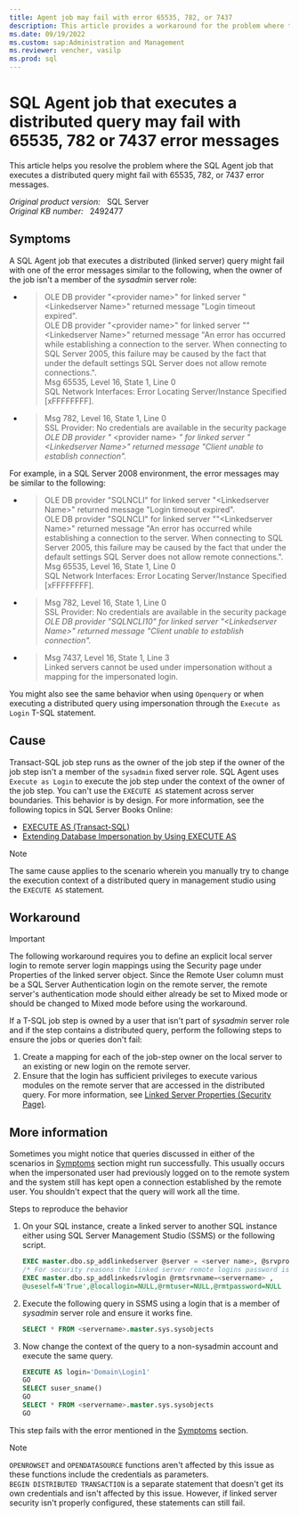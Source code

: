 ```yaml
---
title: Agent job may fail with error 65535, 782, or 7437
description: This article provides a workaround for the problem where the SQL Agent job that executes a distributed query might fail with 65535, 782, or 7437 error messages.
ms.date: 09/19/2022
ms.custom: sap:Administration and Management
ms.reviewer: vencher, vasilp
ms.prod: sql
---
```

# SQL Agent job that executes a distributed query may fail with 65535, 782 or 7437 error messages

This article helps you resolve the problem where the SQL Agent job that executes a distributed query might fail with 65535, 782, or 7437 error messages.

_Original product version:_ &nbsp; SQL Server  
_Original KB number:_ &nbsp; 2492477

## Symptoms

A SQL Agent job that executes a distributed (linked server) query might fail with one of the error messages similar to the following, when the owner of the job isn't a member of the *sysadmin* server role:

- > OLE DB provider "\<provider name>" for linked server "\<Linkedserver Name>" returned message "Login timeout expired".  
OLE DB provider "\<provider name>" for linked server ""\<Linkedserver Name>" returned message "An error has occurred while establishing a connection to the server. When connecting to SQL Server 2005, this failure may be caused by the fact that under the default settings SQL Server does not allow remote connections.".  
Msg 65535, Level 16, State 1, Line 0  
SQL Network Interfaces: Error Locating Server/Instance Specified [xFFFFFFFF].

- > Msg 782, Level 16, State 1, Line 0  
SSL Provider: No credentials are available in the security package  
*OLE DB provider "* \<provider name> *" for linked server "\<Linkedserver Name>" returned message "Client unable to establish connection".*  

For example, in a SQL Server 2008 environment, the error messages may be similar to the following:

- > OLE DB provider "SQLNCLI" for linked server "\<Linkedserver Name>" returned message "Login timeout expired".  
OLE DB provider "SQLNCLI" for linked server ""\<Linkedserver Name>" returned message "An error has occurred while establishing a connection to the server. When connecting to SQL Server 2005, this failure may be caused by the fact that under the default settings SQL Server does not allow remote connections.".  
Msg 65535, Level 16, State 1, Line 0  
SQL Network Interfaces: Error Locating Server/Instance Specified [xFFFFFFFF].

- > Msg 782, Level 16, State 1, Line 0  
SSL Provider: No credentials are available in the security package
*OLE DB provider "SQLNCLI10" for linked server "\<Linkedserver Name>" returned message "Client unable to establish connection".*  

- > Msg 7437, Level 16, State 1, Line 3  
Linked servers cannot be used under impersonation without a mapping for the impersonated login.

You might also see the same behavior when using `Openquery` or when executing a distributed query using impersonation through the `Execute as Login` T-SQL statement.

## Cause

Transact-SQL job step runs as the owner of the job step if the owner of the job step isn't a member of the `sysadmin` fixed server role. SQL Agent uses `Execute as Login` to execute the job step under the context of the owner of the job step. You can't use the `EXECUTE AS` statement across server boundaries. This behavior is by design. For more information, see the following topics in SQL Server Books Online:

- [EXECUTE AS (Transact-SQL)](/sql/t-sql/statements/execute-as-transact-sql)
- [Extending Database Impersonation by Using EXECUTE AS](/previous-versions/sql/sql-server-2008-r2/ms188304(v=sql.105))

> [!NOTE]
> The same cause applies to the scenario wherein you manually try to change the execution context of a distributed query in management studio using the `EXECUTE AS` statement.

## Workaround

> [!IMPORTANT]
> The following workaround requires you to define an explicit local server login to remote server login mappings using the Security page under Properties of the linked server object. Since the Remote User column must be a SQL Server Authentication login on the remote server, the remote server's authentication mode should either already be set to Mixed mode or should be changed to Mixed mode before using the workaround.

If a T-SQL job step is owned by a user that isn't part of *sysadmin* server role and if the step contains a distributed query, perform the following steps to ensure the jobs or queries don't fail:

1. Create a mapping for each of the job-step owner on the local server to an existing or new login on the remote server.
2. Ensure that the login has sufficient privileges to execute various modules on the remote server that are accessed in the distributed query. For more information, see [Linked Server Properties (Security Page)](/previous-versions/sql/sql-server-2008-r2/ms188477(v=sql.105)).

## More information

Sometimes you might notice that queries discussed in either of the scenarios in [Symptoms](#symptoms) section might run successfully. This usually occurs when the impersonated user had previously logged on to the remote system and the system still has kept open a connection established by the remote user. You shouldn't expect that the query will work all the time.

Steps to reproduce the behavior

1. On your SQL instance, create a linked server to another SQL instance either using SQL Server Management Studio (SSMS) or the following script.

    ```sql
    EXEC master.dbo.sp_addlinkedserver @server = <server name>, @srvproduct=N'SQL Server'
    /* For security reasons the linked server remote logins password is changed with ######## */
    EXEC master.dbo.sp_addlinkedsrvlogin @rmtsrvname=<servername> ,
    @useself=N'True',@locallogin=NULL,@rmtuser=NULL,@rmtpassword=NULL
    ```

2. Execute the following query in SSMS using a login that is a member of *sysadmin* server role and ensure it works fine.

    ```sql
    SELECT * FROM <servername>.master.sys.sysobjects
    ```

3. Now change the context of the query to a non-sysadmin account and execute the same query.

    ```sql
    EXECUTE AS login='Domain\Login1'
    GO
    SELECT suser_sname()
    GO
    SELECT * FROM <servername>.master.sys.sysobjects
    GO
    ```

This step fails with the error mentioned in the [Symptoms](#symptoms) section.

> [!NOTE]
> `OPENROWSET` and `OPENDATASOURCE` functions aren't affected by this issue as these functions include the credentials as parameters.  
> `BEGIN DISTRIBUTED TRANSACTION` is a separate statement that doesn't get its own credentials and isn't affected by this issue. However, if linked server security isn't properly configured, these statements can still fail.


